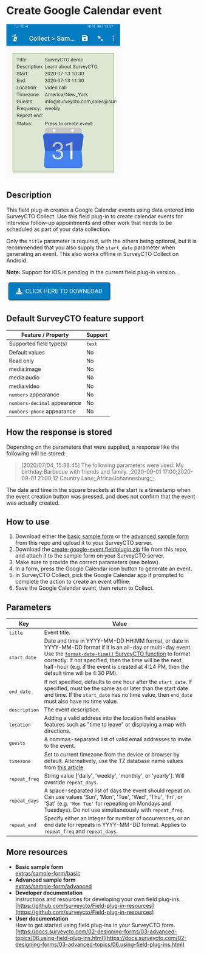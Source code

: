 # Create Google Calendar event

![](extras/create-google-event.png)

## Description

This field plug-in creates a Google Calendar events using data entered into SurveyCTO Collect. Use this field plug-in to create calendar events for interview follow-up appointments and other work that needs to be scheduled as part of your data collection.

Only the `title` parameter is required, with the others being optional, but it is recommended that you also supply the `start_date` parameter when generating an event. This also works offline in SurveyCTO Collect on Android.

**Note:** Support for iOS is pending in the current field plug-in version.

[![Download now](extras/download-button.png)](https://github.com/SurveyCTO/create-google-event/raw/just-browser/create-google-event.fieldplugin.zip)

## Default SurveyCTO feature support

| Feature / Property | Support |
| --- | --- |
| Supported field type(s) | `text`|
| Default values | No |
| Read only | No |
| media:image | No |
| media:audio | No |
| media:video | No |
| `numbers` appearance | No |
| `numbers-decimal` appearance | No |
| `numbers-phone` appearance | No |

## How the response is stored

Depending on the parameters that were supplied, a response like the following will be stored:

> [2020/07/04, 15:38:45] The following parameters were used: My birthday;Barbecue with friends and family. ;2020-09-01 17:00;2020-09-01 21:00;12 Country Lane;;Africa/Johannesburg;;;.

The date and time in the square brackets at the start is a timestamp when the event creation button was pressed, and does not confirm that the event was actually created.

## How to use

1. Download either the [basic sample form](https://github.com/surveycto/create-google-event/raw/master/extras/sample-form/Sample%20form%20-%20Create%20Google%20Calendar%20event%20field%20plug-in%20(basic).xlsx) or the [advanced sample form](https://github.com/surveycto/create-google-event/raw/master/extras/sample-form/Sample%20form%20-%20Create%20Google%20Calendar%20event%20field%20plug-in%20(advanced).xlsx) from this repo and upload it to your SurveyCTO server.
2. Download the [create-google-event.fieldplugin.zip](https://github.com/SurveyCTO/create-google-event/raw/just-browser/phone-call-dialer.fieldplugin.zip) file from this repo, and attach it to the sample form on your SurveyCTO server.
3. Make sure to provide the correct parameters (see below).
4. In a form, press the Google Calendar icon button to generate an event. 
5. In SurveyCTO Collect, pick the Google Calendar app if prompted to complete the action to create an event offline.
6. Save the Google Calendar event, then return to Collect.

## Parameters

| Key | Value |
| --- | --- |
| `title`| Event title. |
| `start_date`| Date and time in YYYY-MM-DD HH:MM format, or date in YYYY-MM-DD format if it is an all-day or multi-day event. Use the [`format-date-time()` SurveyCTO function]([https://docs.surveycto.com/02-designing-forms/01-core-concepts/09.expressions.html#format-date-time](https://docs.surveycto.com/02-designing-forms/01-core-concepts/09.expressions.html#format-date-time)) to format correctly. If not specified, then the time will be the next half-hour (e.g. if the event is created at 4:14 PM, then the default time will be 4:30 PM).|
| `end_date`| If not specified, defaults to one hour after the `start_date`. If specified, must be the same as or later than the start date and time. If the `start_date` has no time value, then `end_date` must also have no time value. |
| `description`| The event description. |
| `location`| Adding a valid address into the location field enables features such as "time to leave" or displaying a map with directions. |
| `guests`| A commas-separated list of valid email addresses to invite to the event. |
| `timezone`| Set to current timezone from the device or browser by default. Alternatively, use the TZ database name values from [this article](https://en.wikipedia.org/wiki/List_of_tz_database_time_zones) |
| `repeat_freq`| String value ['daily', 'weekly', 'monthly', or 'yearly']. Will override `repeat_days`. |
| `repeat_days`| A space-separated list of days the event should repeat on. Can use values 'Sun', 'Mon', 'Tue', 'Wed', 'Thu', 'Fri', or 'Sat' (e.g. `'Mon Tue'` for repeating on Mondays and Tuesdays). Do not use simultaneously with `repeat_freq`. |
| `repeat_end`| Specify either an integer for number of occurrences, or an end date for repeats in YYYY-MM-DD format. Applies to `repeat_freq` and `repeat_days`.|

## More resources

* **Basic sample form**  
[extras/sample-form/basic](https://github.com/surveycto/create-google-event/raw/master/extras/sample-form/Sample%20form%20-%20Create%20Google%20Calendar%20event%20field%20plug-in%20(basic).xlsx)
* **Advanced sample form**  
[extras/sample-form/advanced](https://github.com/surveycto/create-google-event/raw/master/extras/sample-form/Sample%20form%20-%20Create%20Google%20Calendar%20event%20field%20plug-in%20(advanced).xlsx)
* **Developer documentation**  
Instructions and resources for developing your own field plug-ins.  
[https://github.com/surveycto/Field-plug-in-resources](https://github.com/surveycto/Field-plug-in-resources)
* **User documentation**  
How to get started using field plug-ins in your SurveyCTO form.  
[https://docs.surveycto.com/02-designing-forms/03-advanced-topics/06.using-field-plug-ins.html](https://docs.surveycto.com/02-designing-forms/03-advanced-topics/06.using-field-plug-ins.html)